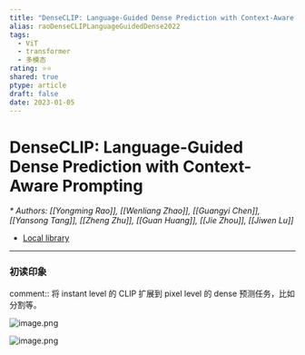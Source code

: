 ```yaml
---
title: "DenseCLIP: Language-Guided Dense Prediction with Context-Aware Prompting"
alias: raoDenseCLIPLanguageGuidedDense2022
tags:
  - ViT
  - transformer
  - 多模态
rating: ⭐⭐
shared: true
ptype: article
draft: false
date: 2023-01-05
---
```



# DenseCLIP: Language-Guided Dense Prediction with Context-Aware Prompting
<cite>* Authors: [[Yongming Rao]], [[Wenliang Zhao]], [[Guangyi Chen]], [[Yansong Tang]], [[Zheng Zhu]], [[Guan Huang]], [[Jie Zhou]], [[Jiwen Lu]]</cite>


* [Local library](zotero://select/items/1_Z3EHNENC)

***

### 初读印象

comment:: 将 instant level 的 CLIP 扩展到 pixel level 的 dense 预测任务，比如分割等。

![image.png](https://markdown-imagebed.oss-cn-beijing.aliyuncs.com/imgs/202301051638818.png)

![image.png](https://markdown-imagebed.oss-cn-beijing.aliyuncs.com/imgs/202301051649946.png)


